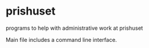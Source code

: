 # prishuset
programs to help with administrative work at prishuset

Main file includes a command line interface.


